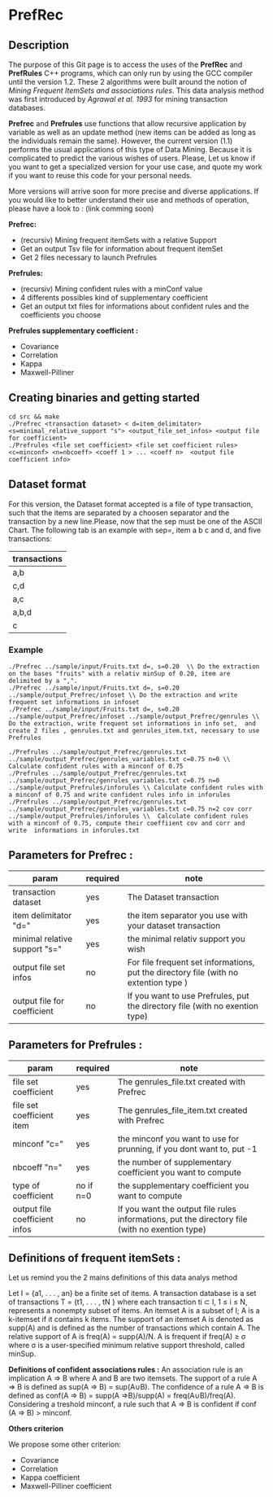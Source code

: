# PrefRec

## Description 

The purpose of this Git page is to access the uses of the **PrefRec** and **PrefRules** C++ programs, which can only run by using the GCC compiler until the version 1.2.
These 2 algorithms were built around the notion of *Mining Frequent ItemSets and associations rules*. This data analysis method was first introduced by *Agrawal et al. 1993* for mining transaction databases.

**Prefrec** and **Prefrules** use functions that allow recursive application by variable as well as an update method (new items can be added as long as the individuals remain the same). However, the current version (1.1) performs the usual applications of this type of Data Mining. Because it is complicated to predict the various wishes of users.
Please, Let us know if you want to get a specialized version for your use case, and quote my work if you want to reuse this code for your personal needs.

More versions will arrive soon for more precise and diverse applications.
If you would like to better understand their use and methods of operation, please have a look to : (link comming soon)

**Prefrec:**
* (recursiv) Mining frequent itemSets with a relative Support
* Get an output Tsv file for information about frequent itemSet
* Get 2 files necessary to launch Prefrules 

**Prefrules:**
* (recursiv) Mining confident rules with a minConf value
* 4 differents possibles kind of supplementary coefficient
* Get an output txt files for informations about confident rules and the coefficients you choose 

**Prefrules supplementary coefficient :** 
* Covariance
* Correlation
* Kappa
* Maxwell-Pilliner 

## Creating binaries and getting started
```
cd src && make
./Prefrec <transaction dataset> < d=item_delimitator> <s=minimal_relative_support "s"> <output_file_set_infos> <output file for coefficient>
./Prefrules <file set coefficient> <file set coefficient rules> <c=minconf> <n=nbcoeff> <coeff 1 > ... <coeff n>  <output file coefficient info>

```

## Dataset format 

For this version, the Dataset format accepted is a file of type transaction, such that the items are separated by a choosen separator
and the transaction by a new line.Please, now that the sep must be one of the ASCII Chart. 
The following tab is an example with sep=, item a b c and d, and five transactions:



|transactions|
|------------|
|a,b|
|c,d|
|a,c|
|a,b,d|
|c|



### Example
```
./Prefrec ../sample/input/Fruits.txt d=, s=0.20  \\ Do the extraction on the bases "fruits" with a relativ minSup of 0.20, item are delimited by a ",". 
./Prefrec ../sample/input/Fruits.txt d=, s=0.20 ../sample/output_Prefrec/infoset \\ Do the extraction and write frequent set informations in infoset   
./Prefrec ../sample/input/Fruits.txt d=, s=0.20 ../sample/output_Prefrec/infoset ../sample/output_Prefrec/genrules \\ Do the extraction, write frequent set informations in info set,  and create 2 files , genrules.txt and genrules_item.txt, necessary to use Prefrules

./Prefrules ../sample/output_Prefrec/genrules.txt ../sample/output_Prefrec/genrules_variables.txt c=0.75 n=0 \\ Calculate confident rules with a minconf of 0.75
./Prefrules ../sample/output_Prefrec/genrules.txt ../sample/output_Prefrec/genrules_variables.txt c=0.75 n=0 ../sample/output_Prefrules/inforules \\ Calculate confident rules with a minconf of 0.75 and write confident rules info in inforules
./Prefrules ../sample/output_Prefrec/genrules.txt ../sample/output_Prefrec/genrules_variables.txt c=0.75 n=2 cov corr ../sample/output_Prefrules/inforules \\  Calculate confident rules with a minconf of 0.75, compute their coeffiient cov and corr and write  informations in inforules.txt
```


## Parameters for Prefrec :
|param|required|note|
|--------------------|--------|--------|
|    transaction dataset    |    yes    | The Dataset transaction  |  
|    item delimitator "d="   |    yes    | the item separator you use with your dataset transaction | 
|    minimal relative support "s="   |    yes    | the minimal relativ support you wish     | 
|    output file set infos    |    no    |  For file frequent set informations, put the directory file (with no extention type )    | 
|    output file for coefficient    |    no    |  If you want to use Prefrules, put the directory file (with no exention type)| 



## Parameters for Prefrules :
|param|required|note|
|--------------------|--------|--------|
|    file set coefficient   |    yes    | The genrules_file.txt created with Prefrec   |
|    file set coefficient item |    yes    |  The genrules_file_item.txt created with Prefrec  | 
|    minconf  "c="  |    yes    | the minconf you want to use for prunning, if you dont want to, put -1  |
|    nbcoeff "n=" |    yes    | the number of supplementary coefficient you want to compute |   
|    type of coefficient    |    no if n=0    | the supplementary coefficient you want to compute | 
|    output file coefficient infos    |    no    |  If you want the output file rules informations, put the directory file (with no exention type)    |  





## Definitions of frequent itemSets :

Let us remind you the 2 mains definitions of this data analys method

Let I = {a1, . . . , an} be a finite set of items. A transaction database is a set of transactions T =
{t1, . . . , tN } where each transaction ti ⊂ I, 1 ≤ i ≤ N, represents a nonempty
subset of items. An itemset A is a subset of I; A is a k-itemset if it contains
k items. The support of an itemset A is denoted as supp(A) and is defined
as the number of transactions which contain A. The relative support of A is
freq(A) = supp(A)/N. A is frequent if freq(A) ≥ σ where σ is a user-specified minimum relative support threshold, called minSup.


**Definitions of confident associations rules  :**
An association rule is an implication A ⇒ B where A and B are two itemsets. The support of a rule A ⇒ B is defined as sup(A ⇒ B) = sup(A∪B).
The confidence of a rule A ⇒ B is defined as conf(A ⇒ B) = supp(A ⇒B)/supp(A) = freq(A∪B)/freq(A).
Considering a treshold minconf, a rule such that A ⇒ B is confident if conf (A ⇒ B) > minconf.

**Others criterion**

We propose some other criterion:
- Covariance 
- Correlation
- Kappa coefficient 
- Maxwell-Pilliner coefficient




